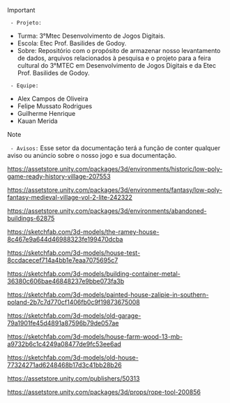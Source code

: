>[!Important]
> ` - Projeto:`
>- Turma: 3°Mtec Desenvolvimento de Jogos Digitais.
>- Escola: Etec Prof. Basilides de Godoy.
>- Sobre: Repositório com o propósito de armazenar nosso levantamento de dados, arquivos relacionados à pesquisa e o projeto para a feira cultural do 3°MTEC em Desenvolvimento de Jogos Digitais e da Etec Prof. Basilides de Godoy.
>
> ` - Equipe:`
>- Alex Campos de Oliveira
>- Felipe Mussato Rodrigues
>- Guilherme Henrique
>- Kauan Merida
>

> [!NOTE]
 > ` - Avisos:`
 > Esse setor da documentação terá a função de conter qualquer aviso ou anúncio sobre o nosso jogo e sua documentação.

https://assetstore.unity.com/packages/3d/environments/historic/low-poly-game-ready-history-village-207553

https://assetstore.unity.com/packages/3d/environments/fantasy/low-poly-fantasy-medieval-village-vol-2-lite-242322

https://assetstore.unity.com/packages/3d/environments/abandoned-buildings-62875

https://sketchfab.com/3d-models/the-ramey-house-8c467e9a644d46988323fe199470dcba

https://sketchfab.com/3d-models/house-test-8ccdacecef714a4bb1e7eaa7075695c7

https://sketchfab.com/3d-models/building-container-metal-36380c606bae46848237e9bbe073fa3b

https://sketchfab.com/3d-models/painted-house-zalipie-in-southern-poland-2b7c7d770cf1406fb0c9f19873675008

https://sketchfab.com/3d-models/old-garage-79a1901fe45d4891a87596b79de057ae

https://sketchfab.com/3d-models/house-farm-wood-13-mb-a9732b6c1c4249a08477de9fc53ee6ad

https://sketchfab.com/3d-models/old-house-77324271ad6248468b17d3c41bb28b26

https://assetstore.unity.com/publishers/50313

https://assetstore.unity.com/packages/3d/props/rope-tool-200856
